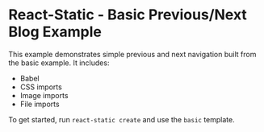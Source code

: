 # React-Static - Basic Previous/Next Blog Example

This example demonstrates simple previous and next navigation built from the basic example. It includes:
- Babel
- CSS imports
- Image imports
- File imports


To get started, run `react-static create` and use the `basic` template.
